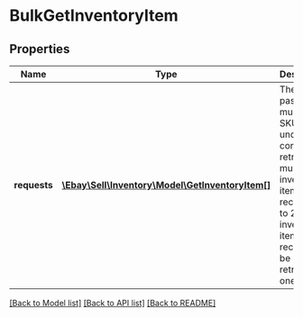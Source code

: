 # BulkGetInventoryItem

## Properties
Name | Type | Description | Notes
------------ | ------------- | ------------- | -------------
**requests** | [**\Ebay\Sell\Inventory\Model\GetInventoryItem[]**](GetInventoryItem.md) | The seller passes in multiple SKU values under this container to retrieve multiple inventory item records. Up to 25 inventory item records can be retrieved at one time. | [optional] 

[[Back to Model list]](../../README.md#documentation-for-models) [[Back to API list]](../../README.md#documentation-for-api-endpoints) [[Back to README]](../../README.md)

